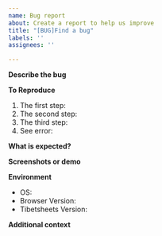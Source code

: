 ```yaml
---
name: Bug report
about: Create a report to help us improve
title: "[BUG]Find a bug"
labels: ''
assignees: ''

---
```


<!--- Thank you for your attention and submit the issue, we hope that besides submitting the issue, you can also help us to understand your user case of Tibetsheets, please help fill out the following solicitation form -->

<!-- Wanted: Who is using Tibetsheets https://github.com/mengshukeji/Tibetsheets/issues/230 -->

<!-- The following is the issues template -->

**Describe the bug**
<!--- A clear and concise description of what the bug is. -->

**To Reproduce**
<!--- Steps to reproduce the behavior. -->
1. The first step:
2. The second step:
3. The third step:
4. See error:

**What is expected?**
<!--- A clear and concise description of what you expected to happen. -->

**Screenshots or demo**
<!--- If applicable, add screenshots or online demo to help explain your problem.We will be more accurate when we retest. -->

**Environment**
 - OS: <!--- [e.g. Windows,Mac,Linux] -->
 - Browser Version: <!---[e.g. Chrome Version 84.0.4147.105 (Official Build) (64-bit), Safari,Firefox,Edge] -->
 - Tibetsheets Version: <!---[e.g. 1.0.1,latest] -->

**Additional context**
<!--- Add any other context about the problem here. -->

